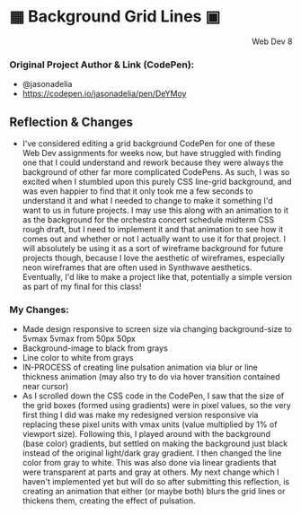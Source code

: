 # ▦ Background Grid Lines ▣
<div style="text-align: right">Web Dev 8</div>

### Original Project Author & Link (CodePen): 
  - @jasonadelia
  - https://codepen.io/jasonadelia/pen/DeYMoy
## Reflection & Changes
- I've considered editing a grid background CodePen for one of these Web Dev assignments for weeks now, but have struggled with finding one that I could understand and rework because they were always the background of other far more complicated CodePens. As such, I was so excited when I stumbled upon this purely CSS line-grid background, and was even happier to find that it only took me a few seconds to understand it and what I needed to change to make it something I'd want to us in future projects. I may use this along with an animation to it as the background for the orchestra concert schedule midterm CSS rough draft, but I need to implement it and that animation to see how it comes out and whether or not I actually want to use it for that project. I will absolutely be using it as a sort of wireframe background for future projects though, because I love the aesthetic of wireframes, especially neon wireframes that are often used in Synthwave aesthetics. Eventually, I'd like to make a project like that, potentially a simple version as part of my final for this class!
### My Changes:
  - Made design responsive to screen size via changing background-size to 5vmax 5vmax from 50px 50px
  - Background-image to black from grays
  - Line color to white from grays
  - IN-PROCESS of creating line pulsation animation via blur or line thickness animation (may also try to do via hover transition contained near cursor)
  - As I scrolled down the CSS code in the CodePen, I saw that the size of the grid boxes (formed using gradients) were in pixel values, so the very first thing I did was make my redesigned version responsive via replacing these pixel units with vmax units (value multiplied by 1% of viewport size). Following this, I played around with the background (base color) gradients, but settled on making the background just black instead of the original light/dark gray gradient. I then changed the line color from gray to white. This was also done via linear gradients that were transparent at parts and gray at others. My next change which I haven't implemented yet but will do so after submitting this reflection, is creating an animation that either (or maybe both) blurs the grid lines or thickens them, creating the effect of pulsation.